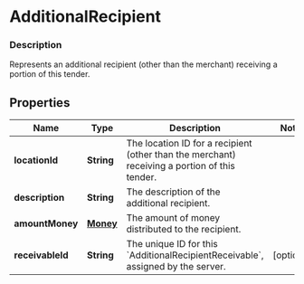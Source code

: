
# AdditionalRecipient

### Description

Represents an additional recipient (other than the merchant) receiving a portion of this tender.

## Properties
Name | Type | Description | Notes
------------ | ------------- | ------------- | -------------
**locationId** | **String** | The location ID for a recipient (other than the merchant) receiving a portion of this tender. | 
**description** | **String** | The description of the additional recipient. | 
**amountMoney** | [**Money**](Money.md) | The amount of money distributed to the recipient. | 
**receivableId** | **String** | The unique ID for this &#x60;AdditionalRecipientReceivable&#x60;, assigned by the server. |  [optional]




